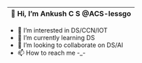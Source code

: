  |👋 Hi, I’m Ankush C S @ACS-lessgo|
 |---|
- 👀 I’m interested in DS/CCN/IOT
- 🌱 I’m currently learning DS
- 💞️ I’m looking to collaborate on DS/AI
- 📫 How to reach me -_-

<!---
ACS-lessgo/ACS-lessgo is a ✨ special ✨ repository because its `README.md` (this file) appears on your GitHub profile.
You can click the Preview link to take a look at your changes.
--->
